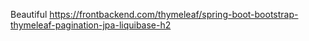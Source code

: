 Beautiful
https://frontbackend.com/thymeleaf/spring-boot-bootstrap-thymeleaf-pagination-jpa-liquibase-h2

